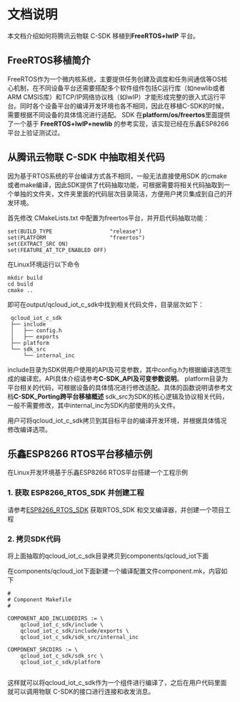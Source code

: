 # 文档说明
本文档介绍如何将腾讯云物联 C-SDK 移植到**FreeRTOS+lwIP** 平台。

## FreeRTOS移植简介
FreeRTOS作为一个微内核系统，主要提供任务创建及调度和任务间通信等OS核心机制，在不同设备平台还需要搭配多个软件组件包括C运行库（如newlib或者ARM CMSIS库）和TCP/IP网络协议栈（如lwIP）才能形成完整的嵌入式运行平台。同时各个设备平台的编译开发环境也各不相同，因此在移植C-SDK的时候，需要根据不同设备的具体情况进行适配。
SDK 在**platform/os/freertos**里面提供了一个基于 **FreeRTOS+lwIP+newlib** 的参考实现，该实现已经在乐鑫ESP8266平台上验证测试过。

## 从腾讯云物联 C-SDK 中抽取相关代码

因为基于RTOS系统的平台编译方式各不相同，一般无法直接使用SDK 的cmake或者make编译，因此SDK提供了代码抽取功能，可根据需要将相关代码抽取到一个单独的文件夹，文件夹里面的代码层次目录简洁，方便用户拷贝集成到自己的开发环境。

首先修改 CMakeLists.txt 中配置为freertos平台，并开启代码抽取功能：
```
set(BUILD_TYPE                  "release")
set(PLATFORM 	                "freertos")
set(EXTRACT_SRC ON)
set(FEATURE_AT_TCP_ENABLED OFF)
```
在Linux环境运行以下命令
```
mkdir build
cd build
cmake ..
```
即可在output/qcloud_iot_c_sdk中找到相关代码文件，目录层次如下：
```
 qcloud_iot_c_sdk
 ├── include
 │   ├── config.h
 │   ├── exports
 ├── platform
 └── sdk_src
     └── internal_inc
```
include目录为SDK供用户使用的API及可变参数，其中config.h为根据编译选项生成的编译宏。API具体介绍请参考**C-SDK_API及可变参数说明**。
platform目录为平台相关的代码，可根据设备的具体情况进行修改适配。具体的函数说明请参考文档**C-SDK_Porting跨平台移植概述**
sdk_src为SDK的核心逻辑及协议相关代码，一般不需要修改，其中internal_inc为SDK内部使用的头文件。

用户可将qcloud_iot_c_sdk拷贝到其目标平台的编译开发环境，并根据具体情况修改编译选项。

## 乐鑫ESP8266 RTOS平台移植示例
在Linux开发环境基于乐鑫ESP8266 RTOS平台搭建一个工程示例

### 1. 获取 ESP8266_RTOS_SDK 并创建工程

请参考[ESP8266_RTOS_SDK](https://github.com/espressif/ESP8266_RTOS_SDK) 获取RTOS_SDK 和交叉编译器，并创建一个项目工程

### 2. 拷贝SDK代码

将上面抽取的qcloud_iot_c_sdk目录拷贝到components/qcloud_iot下面

在components/qcloud_iot下面新建一个编译配置文件component.mk，内容如下
```
#
# Component Makefile
#

COMPONENT_ADD_INCLUDEDIRS := \
	qcloud_iot_c_sdk/include \
    qcloud_iot_c_sdk/include/exports \
	qcloud_iot_c_sdk/sdk_src/internal_inc

COMPONENT_SRCDIRS := \
	qcloud_iot_c_sdk/sdk_src \
	qcloud_iot_c_sdk/platform
    
```

这样就可以将qcloud_iot_c_sdk作为一个组件进行编译了，之后在用户代码里面就可以调用物联 C-SDK的接口进行连接和收发消息。
